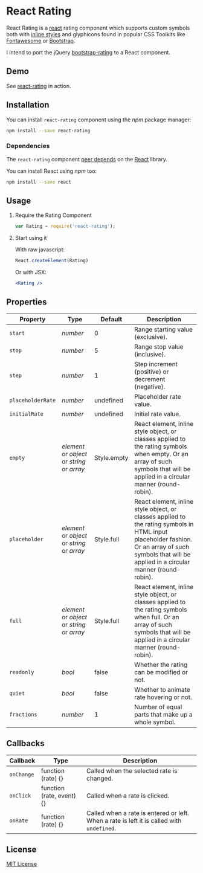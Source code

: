# React Rating

React Rating is a [react](https://github.com/facebook/react) rating component which supports custom symbols both with [inline styles](https://facebook.github.io/react/tips/inline-styles.html) and glyphicons found in popular CSS Toolkits like [Fontawesome](http://fortawesome.github.io/Font-Awesome/icons/) or [Bootstrap](http://getbootstrap.com/components/).

I intend to port the jQuery [bootstrap-rating](https://github.com/dreyescat/bootstrap-rating) to a React component.

## Demo

See [react-rating](http://dreyescat.github.io/react-rating/) in action.

## Installation

You can install `react-rating` component using the *npm* package manager:

```bash
npm install --save react-rating
```

### Dependencies

The `react-rating` component [peer depends](https://docs.npmjs.com/files/package.json#peerdependencies) on the [React](http://facebook.github.io/react/) library.

You can install React using *npm* too:

```bash
npm install --save react
```

## Usage

1. Require the Rating Component

    ```javascript
    var Rating = require('react-rating');
    ```

2. Start using it

    With raw javascript:

    ```javascript
    React.createElement(Rating)
    ```

    Or with JSX:

    ```jsx
    <Rating />
    ```

## Properties

Property          | Type                                           | Default              | Description
---               | ---                                            | ---                  | ---
`start`           | *number*                                       | 0                    | Range starting value (exclusive).
`stop`            | *number*                                       | 5                    | Range stop value (inclusive).
`step`            | *number*                                       | 1                    | Step increment (positive) or decrement (negative).
`placeholderRate` | *number*                                       | undefined            | Placeholder rate value.
`initialRate`     | *number*                                       | undefined            | Initial rate value.
`empty`           | *element* or *object* or *string* or *array*   | Style.empty          | React element, inline style object, or classes applied to the rating symbols when empty. Or an array of such symbols that will be applied in a circular manner (round-robin).
`placeholder`     | *element* or *object* or *string* or *array*   | Style.full           | React element, inline style object, or classes applied to the rating symbols in HTML input placeholder fashion. Or an array of such symbols that will be applied in a circular manner (round-robin).
`full`            | *element* or *object* or *string* or *array*   | Style.full           | React element, inline style object, or classes applied to the rating symbols when full. Or an array of such symbols that will be applied in a circular manner (round-robin).
`readonly`        | *bool*                                         | false                | Whether the rating can be modified or not.
`quiet`           | *bool*                                         | false                | Whether to animate rate hovering or not.
`fractions`       | *number*                                       | 1                    | Number of equal parts that make up a whole symbol.

## Callbacks

Callback      | Type                           | Description
---           | ---                            | ---
`onChange`    | function (rate) {}             | Called when the selected rate is changed.
`onClick`     | function (rate, event) {}      | Called when a rate is clicked.
`onRate`      | function (rate) {}             | Called when a rate is entered or left. When a rate is left it is called with `undefined`.

## License

[MIT License](https://github.com/dreyescat/react-rating/blob/master/LICENSE.md)
